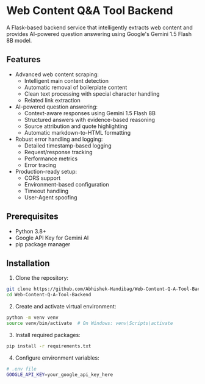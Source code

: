 # Web Content Q&A Tool Backend

A Flask-based backend service that intelligently extracts web content and provides AI-powered question answering using Google's Gemini 1.5 Flash 8B model.

## Features

- Advanced web content scraping:
  - Intelligent main content detection
  - Automatic removal of boilerplate content
  - Clean text processing with special character handling
  - Related link extraction
- AI-powered question answering:
  - Context-aware responses using Gemini 1.5 Flash 8B
  - Structured answers with evidence-based reasoning
  - Source attribution and quote highlighting
  - Automatic markdown-to-HTML formatting
- Robust error handling and logging:
  - Detailed timestamp-based logging
  - Request/response tracking
  - Performance metrics
  - Error tracing
- Production-ready setup:
  - CORS support
  - Environment-based configuration
  - Timeout handling
  - User-Agent spoofing

## Prerequisites

- Python 3.8+
- Google API Key for Gemini AI
- pip package manager

## Installation

1. Clone the repository:
```bash
git clone https://github.com/Abhishek-Handibag/Web-Content-Q-A-Tool-Backend.git
cd Web-Content-Q-A-Tool-Backend
```

2. Create and activate virtual environment:
```bash
python -m venv venv
source venv/bin/activate  # On Windows: venv\Scripts\activate
```

3. Install required packages:
```bash
pip install -r requirements.txt
```

4. Configure environment variables:
```bash
# .env file
GOOGLE_API_KEY=your_google_api_key_here
```

